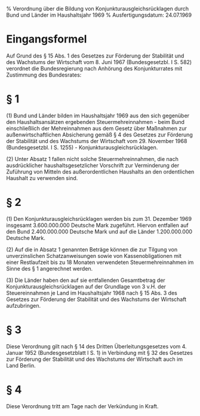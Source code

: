 % Verordnung über die Bildung von Konjunkturausgleichsrücklagen durch Bund und Länder im Haushaltsjahr 1969
% Ausfertigungsdatum: 24.07.1969
 
# Eingangsformel

Auf Grund des § 15 Abs. 1 des Gesetzes zur Förderung der Stabilität und des Wachstums der Wirtschaft vom 8. Juni 1967 (Bundesgesetzbl. I S. 582) verordnet die Bundesregierung nach Anhörung des Konjunkturrates mit Zustimmung des Bundesrates:

# § 1

(1) Bund und Länder bilden im Haushaltsjahr 1969 aus den sich gegenüber den Haushaltsansätzen ergebenden Steuermehreinnahmen - beim Bund einschließlich der Mehreinnahmen aus dem Gesetz über Maßnahmen zur außenwirtschaftlichen Absicherung gemäß § 4 des Gesetzes zur Förderung der Stabilität und des Wachstums der Wirtschaft vom 29. November 1968 (Bundesgesetzbl. I S. 1255) - Konjunkturausgleichsrücklagen.

(2) Unter Absatz 1 fallen nicht solche Steuermehreinnahmen, die nach ausdrücklicher haushaltsgesetzlicher Vorschrift zur Verminderung der Zuführung von Mitteln des außerordentlichen Haushalts an den ordentlichen Haushalt zu verwenden sind.

# § 2

(1) Den Konjunkturausgleichsrücklagen werden bis zum 31. Dezember 1969 insgesamt 3.600.000.000 Deutsche Mark zugeführt. Hiervon entfallen auf den Bund 2.400.000.000 Deutsche Mark und auf die Länder 1.200.000.000 Deutsche Mark.

(2) Auf die in Absatz 1 genannten Beträge können die zur Tilgung von unverzinslichen Schatzanweisungen sowie von Kassenobligationen mit einer Restlaufzeit bis zu 18 Monaten verwendeten Steuermehreinnahmen im Sinne des § 1 angerechnet werden.

(3) Die Länder haben den auf sie entfallenden Gesamtbetrag der Konjunkturausgleichsrücklagen auf der Grundlage von 3 v.H. der Steuereinnahmen je Land im Haushaltsjahr 1968 nach § 15 Abs. 3 des Gesetzes zur Förderung der Stabilität und des Wachstums der Wirtschaft aufzubringen.

# § 3

Diese Verordnung gilt nach § 14 des Dritten Überleitungsgesetzes vom 4. Januar 1952 (Bundesgesetzblatt I S. 1) in Verbindung mit § 32 des Gesetzes zur Förderung der Stabilität und des Wachstums der Wirtschaft auch im Land Berlin.

# § 4

Diese Verordnung tritt am Tage nach der Verkündung in Kraft.
